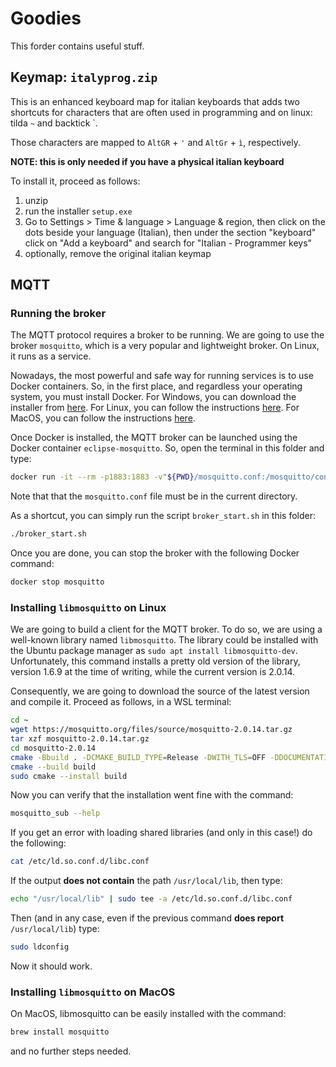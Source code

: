 # Goodies

This forder contains useful stuff.

## Keymap: `italyprog.zip`

This is an enhanced keyboard map for italian keyboards that adds two shortcuts for characters that are often used in programming and on linux: tilda `~` and backtick `.

Those characters are mapped to `AltGR` + `'` and `AltGr` + `ì`, respectively.

**NOTE: this is only needed if you have a physical italian keyboard**

To install it, proceed as follows:

1. unzip
2. run the installer `setup.exe`
3. Go to Settings > Time & language > Language & region, then click on the dots beside your language (Italian), then under the section "keyboard" click on "Add a keyboard" and search for "Italian - Programmer keys"
4. optionally, remove the original italian keymap

## MQTT
### Running the broker

The MQTT protocol requires a broker to be running. We are going to use the broker `mosquitto`, which is a very popular and lightweight broker. On Linux, it runs as a service.

Nowadays, the most powerful and safe way for running services is to use Docker containers. So, in the first place, and regardless your operating system, you must install Docker. For Windows, you can download the installer from [here](https://hub.docker.com/editions/community/docker-ce-desktop-windows). For Linux, you can follow the instructions [here](https://docs.docker.com/engine/install/ubuntu/). For MacOS, you can follow the instructions [here](https://docs.docker.com/docker-for-mac/install/).

Once Docker is installed, the MQTT broker can be launched using the Docker container `eclipse-mosquitto`. So, open the terminal in this folder and type:

```bash
docker run -it --rm -p1883:1883 -v"${PWD}/mosquitto.conf:/mosquitto/config/mosquitto.conf" eclipse-mosquitto
```

Note that that the `mosquitto.conf` file must be in the current directory.

As a shortcut, you can simply run the script `broker_start.sh` in this folder:

```bash
./broker_start.sh
```

Once you are done, you can stop the broker with the following Docker command:

```bash
docker stop mosquitto
```

### Installing `libmosquitto` on Linux

We are going to build a client for the MQTT broker. To do so, we are using a well-known library named `libmosquitto`. The library could be installed with the Ubuntu package manager as `sudo apt install libmosquitto-dev`. Unfortunately, this command installs a pretty old version of the library, version 1.6.9 at the time of writing, while the current version is 2.0.14.

Consequently, we are going to download the source of the latest version and compile it. Proceed as follows, in a WSL terminal:

```sh
cd ~
wget https://mosquitto.org/files/source/mosquitto-2.0.14.tar.gz
tar xzf mosquitto-2.0.14.tar.gz
cd mosquitto-2.0.14
cmake -Bbuild . -DCMAKE_BUILD_TYPE=Release -DWITH_TLS=OFF -DDOCUMENTATION=OFF -DWITH_LIB_CPP=OFF -DWITH_SRV=OFF -DWITH_CJSON=OFF
cmake --build build
sudo cmake --install build
```

Now you can verify that the installation went fine with the command:

```sh
mosquitto_sub --help
```

If you get an error with loading shared libraries (and only in this case!) do the following:

```sh
cat /etc/ld.so.conf.d/libc.conf
```

If the output **does not contain** the path `/usr/local/lib`, then type:

```sh
echo "/usr/local/lib" | sudo tee -a /etc/ld.so.conf.d/libc.conf
```

Then (and in any case, even if the previous command **does report** `/usr/local/lib`) type:

```sh
sudo ldconfig
```

Now it should work.

### Installing `libmosquitto` on MacOS

On MacOS, libmosquitto can be easily installed with the command:

```sh
brew install mosquitto
```
and no further steps needed.